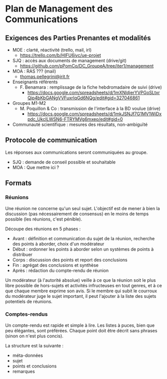 # Plan de Management des Communications

## Exigences des Parties Prenantes et modalités

  - MOE : clarté, réactivité (trello, mail, irl)
    - https://trello.com/b/HIFU6ivc/ue-projet
  - SJQ : accès aux documents de management (drive/git)
    - https://github.com/pPomCo/DC_GroupeA/tree/iter1/management
  - MOA : RAS ??? (mail)
    - thomas.pellegrini@irit.fr
  - Enseignants référents
    - F. Benamara : remplissage de la fiche hebdromadaire de suivi (drive)
      - https://docs.google.com/spreadsheets/d/1mXNldjerYVPGoSLtxrQip4bKbGANgVVFuxrIqGd6NQg/edit#gid=327046861
  - Groupes M1-M2
    - M. Poquillon & Co : transmission de l'interface à la BD voulue (drive)
      - https://docs.google.com/spreadsheets/d/1mkJSNJf7G1MV1WiDxpdc_UkcILWSN6-FTRYMVg6mxeo/edit#gid=0
  - Communauté scientifique : mesures des résultats, non-ambiguïté

## Protocole de communication
Les réponses aux communications seront communiquées au groupe.

  - SJQ : demande de conseil possible et souhaitable
  - MOA :
Que mettre ici ?

## Formats

### Réunions
Une réunion ne concerne qu'un seul sujet. L'objectif est de mener à bien la discussion (pas nécessairement de consensus) en le moins de temps possible (les réunions, c'est pénible).

Découpe des réunions en 5 phases :
  - Avant : définition et communication du sujet de la réunion, recherche des points à aborder, choix d'un modérateur
  - Début : ordonner les points à aborder selon un systèmes de points à distribuer
  - Corps : discussion des points et report des conclusions
  - Fin   : agrégat des conclusions et synthèse
  - Après : rédaction du compte-rendu de réunion

Un modérateur (à l'autorité absolue) veille à ce que la réunion soit le plus libre possible de hors-sujets et activités infructeuses en tout genres, et à ce que chaque membre exprime son avis. Si le membre qui subit le courroux du modérateur juge le sujet important, il peut l'ajouter à la liste des sujets potentiels de réunions.

### Comptes-rendus
Un compte-rendu est rapide et simple à lire. Les listes à puces, bien que peu élégantes, sont préférées. Chaque point doit être décrit sans phrases (sinon on n'est plus concis).

La structure est la suivante :
  - méta-données
  - sujet
  - points et conclusions
  - remarques
